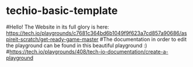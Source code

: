 # techio-basic-template

#Hello! The Website in its full glory is here: https://tech.io/playgrounds/c7681c364bd6b1049f9f623a7cd857a90686/aspireit-scratch/get-ready-game-master
#The documentation in order to edit the playground can be found in this beautiful playground :) #https://tech.io/playgrounds/408/tech-io-documentation/create-a-playground
